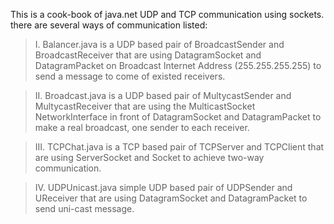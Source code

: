 This is a cook-book of java.net UDP and TCP communication using sockets.
there are several ways of communication listed:


> I. Balancer.java is a UDP based pair of BroadcastSender and BroadcastReceiver that are using DatagramSocket and DatagramPacket on Broadcast Internet Address (255.255.255.255) to send a message to come of existed receivers.


> II. Broadcast.java is a UDP based pair of MultycastSender and MultycastReceiver that are using the MulticastSocket NetworkInterface in front of DatagramSocket and DatagramPacket to make a real broadcast, one sender to each receiver.


> III. TCPChat.java is a TCP based pair of TCPServer and TCPClient that are using ServerSocket and Socket to achieve two-way communication.


> IV. UDPUnicast.java simple UDP based pair of UDPSender and UReceiver that are using DatagramSocket and DatagramPacket to send uni-cast message.

